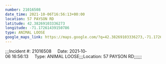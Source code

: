 ```yaml
---
number: 21016508
date_time: 2021-10-06T16:56:13+00:00
location: 57 PAYSON RD
latitude: 42.38269103336273
longitude: -71.17261439150786
type: ANIMAL LOOSE
google_maps_link: https://maps.google.com/?q=42.38269103336273,-71.17261439150786
---
```


;;;Incident #: 21016508     Date: 2021‐10‐06 16:56:13     Type: ANIMAL LOOSE;;;Location: 57 PAYSON RD;;;;;;
